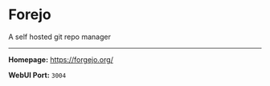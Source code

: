 # Forejo

A self hosted git repo manager

---

**Homepage:** https://forgejo.org/

**WebUI Port:** `3004`

